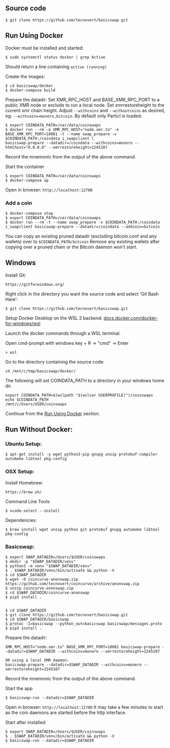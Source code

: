 
## Source code

    $ git clone https://github.com/tecnovert/basicswap.git


## Run Using Docker

Docker must be installed and started:

    $ sudo systemctl status docker | grep Active

Should return a line containing `active (running)`


Create the images:

    $ cd basicswap/docker
    $ docker-compose build

Prepare the datadir:
Set XMR_RPC_HOST and BASE_XMR_RPC_PORT to a public XMR node or exclude to run a local node.
Set xmrrestoreheight to the current xmr chain height.
Adjust `--withcoins` and `--withoutcoins` as desired, eg: `--withcoins=monero,bitcoin`.  By default only Particl is loaded.

    $ export COINDATA_PATH=/var/data/coinswaps
    $ docker run --rm -e XMR_RPC_HOST="node.xmr.to" -e BASE_XMR_RPC_PORT=18081 -t --name swap_prepare -v $COINDATA_PATH:/coindata i_swapclient \
    basicswap-prepare --datadir=/coindata --withcoins=monero --htmlhost="0.0.0.0" --xmrrestoreheight=2245107

Record the mnemonic from the output of the above command.


Start the container

    $ export COINDATA_PATH=/var/data/coinswaps
    $ docker-compose up

Open in browser: `http://localhost:12700`



### Add a coin

    $ docker-compose stop
    $ export COINDATA_PATH=/var/data/coinswaps
    $ docker run --rm -t --name swap_prepare -v $COINDATA_PATH:/coindata i_swapclient basicswap-prepare --datadir=/coindata --addcoin=bitcoin

You can copy an existing pruned datadir (excluding bitcoin.conf and any wallets) over to `$COINDATA_PATH/bitcoin`
Remove any existing wallets after copying over a pruned chain or the Bitcoin daemon won't start.


## Windows

Install Git:

    https://gitforwindows.org/

Right click in the directory you want the source code and select 'Git Bash Here':

    $ git clone https://github.com/tecnovert/basicswap.git

Setup Docker Desktop on the WSL 2 backend.
[docs.docker.com/docker-for-windows/wsl](https://docs.docker.com/docker-for-windows/wsl/)

Launch the docker commands through a WSL terminal.


Open cmd-prompt with windows key + R -> "cmd" -> Enter

    > wsl

Go to the directory containing the source code:

    cd /mnt/c/tmp/basicswap/docker/

The following will set COINDATA_PATH to a directory in your windows home dir.

    export COINDATA_PATH=$(wslpath "$(wslvar USERPROFILE)")/coinswaps
    echo $COINDATA_PATH
    /mnt/c/Users/USER/coinswaps


Continue from the [Run Using Docker](#run-using-docker) section.


## Run Without Docker:


### Ubuntu Setup:

    $ apt-get install -y wget python3-pip gnupg unzip protobuf-compiler automake libtool pkg-config

### OSX Setup:

Install Homebrew:

    https://brew.sh/

Command Line Tools:

    $ xcode-select --install

Dependencies:

    $ brew install wget unzip python git protobuf gnupg automake libtool pkg-config


### Basicswap:

    $ export SWAP_DATADIR=/Users/$USER/coinswaps
    $ mkdir -p "$SWAP_DATADIR/venv"
    $ python3 -m venv "$SWAP_DATADIR/venv"
    $ . $SWAP_DATADIR/venv/bin/activate && python -V
    $ cd $SWAP_DATADIR
    $ wget -O coincurve-anonswap.zip https://github.com/tecnovert/coincurve/archive/anonswap.zip
    $ unzip coincurve-anonswap.zip
    $ cd $SWAP_DATADIR/coincurve-anonswap
    $ pip3 install .


    $ cd $SWAP_DATADIR
    $ git clone https://github.com/tecnovert/basicswap.git
    $ cd $SWAP_DATADIR/basicswap
    $ protoc -I=basicswap --python_out=basicswap basicswap/messages.proto
    $ pip3 install .

Prepare the datadir:

    XMR_RPC_HOST="node.xmr.to" BASE_XMR_RPC_PORT=18081 basicswap-prepare --datadir=$SWAP_DATADIR --withcoins=monero --xmrrestoreheight=2245107

    OR using a local XMR daemon:
    basicswap-prepare --datadir=$SWAP_DATADIR --withcoins=monero --xmrrestoreheight=2245107

Record the mnemonic from the output of the above command.

Start the app

    $ basicswap-run --datadir=$SWAP_DATADIR

Open in browser: `http://localhost:12700`
It may take a few minutes to start as the coin daemons are started before the http interface.


Start after installed:

    $ export SWAP_DATADIR=/Users/$USER/coinswaps
    $ . $SWAP_DATADIR/venv/bin/activate && python -V
    $ basicswap-run --datadir=$SWAP_DATADIR
